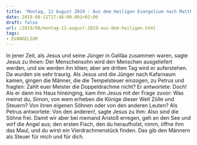 ```yaml
---
title: 'Montag, 12 August 2019 : Aus dem Heiligen Evangelium nach Matthäus - Mt 17,22-27.'
date: 2019-08-11T17:46:00.001+02:00
draft: false
url: /2019/08/montag-12-august-2019-aus-dem-heiligen.html
tags: 
- EVANGELIUM
---
```


In jener Zeit, als Jesus und seine Jünger in Galiläa zusammen waren, sagte Jesus zu ihnen: Der Menschensohn wird den Menschen ausgeliefert werden, und sie werden ihn töten; aber am dritten Tag wird er auferstehen. Da wurden sie sehr traurig. Als Jesus und die Jünger nach Kafarnaum kamen, gingen die Männer, die die Tempelsteuer einzogen, zu Petrus und fragten: Zahlt euer Meister die Doppeldrachme nicht? Er antwortete: Doch! Als er dann ins Haus hineinging, kam ihm Jesus mit der Frage zuvor: Was meinst du, Simon, von wem erheben die Könige dieser Welt Zölle und Steuern? Von ihren eigenen Söhnen oder von den anderen Leuten? Als Petrus antwortete: Von den anderen!, sagte Jesus zu ihm: Also sind die Söhne frei. Damit wir aber bei niemand Anstoß erregen, geh an den See und wirf die Angel aus; den ersten Fisch, den du heraufholst, nimm, öffne ihm das Maul, und du wirst ein Vierdrachmenstück finden. Das gib den Männern als Steuer für mich und für dich.